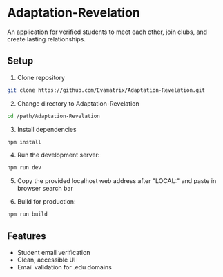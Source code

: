 # Adaptation-Revelation

An application for verified students to meet each other, join clubs, and create lasting relationships.

## Setup
1. Clone repository
```bash
git clone https://github.com/Evamatrix/Adaptation-Revelation.git
```

2. Change directory to Adaptation-Revelation
```bash
cd /path/Adaptation-Revelation
```

3. Install dependencies
```bash
npm install
```

4. Run the development server:
```bash
npm run dev
```

5. Copy the provided localhost web address after "LOCAL:" and paste in browser search bar

6. Build for production:
```bash
npm run build
```

## Features

- Student email verification
- Clean, accessible UI
- Email validation for .edu domains
